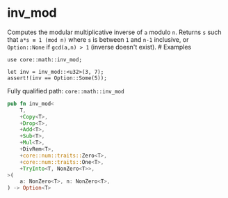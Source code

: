 # inv_mod

Computes the modular multiplicative inverse of `a` modulo `n`.  Returns `s` such that `a*s ≡ 1 (mod n)` where `s` is between `1` and `n-1` inclusive, or `Option::None` if `gcd(a,n) > 1` (inverse doesn't exist).  # Examples
```cairo
use core::math::inv_mod;

let inv = inv_mod::<u32>(3, 7);
assert!(inv == Option::Some(5));
```

Fully qualified path: `core::math::inv_mod`

```rust
pub fn inv_mod<
    T,
    +Copy<T>,
    +Drop<T>,
    +Add<T>,
    +Sub<T>,
    +Mul<T>,
    +DivRem<T>,
    +core::num::traits::Zero<T>,
    +core::num::traits::One<T>,
    +TryInto<T, NonZero<T>>,
>(
    a: NonZero<T>, n: NonZero<T>,
) -> Option<T>
```


